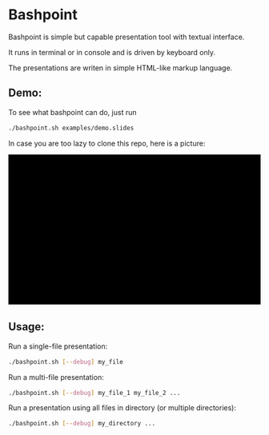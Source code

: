 Bashpoint
=========

Bashpoint is simple but capable presentation tool with textual interface.

It runs in terminal or in console and is driven by keyboard only.

The presentations are writen in simple HTML-like markup language.

Demo:
-----

To see what bashpoint can do, just run
```bash
./bashpoint.sh examples/demo.slides
```

In case you are too lazy to clone this repo, here is a picture:

![Demo](bashpoint.gif)

Usage:
------

Run a single-file presentation:
```bash
./bashpoint.sh [--debug] my_file
```

Run a multi-file presentation:
```bash
./bashpoint.sh [--debug] my_file_1 my_file_2 ...
```

Run a presentation using all files in directory (or multiple directories):
```bash
./bashpoint.sh [--debug] my_directory ...
```
